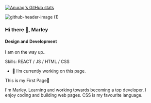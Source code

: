 

[![Anurag's GitHub stats](https://github-readme-stats.vercel.app/api?username=Marley1987)](https://github.com/anuraghazra/github-readme-stats)


![github-header-image (1)](https://github.com/Marley1987/Marley1987/assets/163350113/55086ef0-585e-4315-9a7d-aaf549f2ae97)




### Hi there 👋, Marley
#### Design and Development
I am on the way up..

Skills: REACT / JS / HTML / CSS

- 🔭 I’m currently working on this page. 

This is my First Page👋

I'm Marley. Learning and working towards becoming a top developer.
I enjoy coding and building web pages. CSS is my favourite language.

